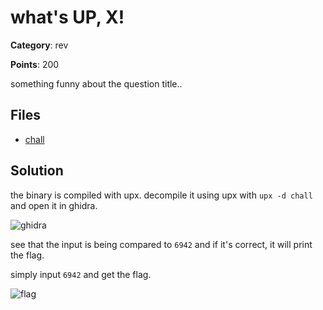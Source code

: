 # what's UP, X!

**Category**: rev

**Points**: 200

something funny about the question title..

## Files

- [chall](./chall)

## Solution

the binary is compiled with upx. decompile it using upx with `upx -d chall` and open it in ghidra.

![ghidra](https://i.imgur.com/0bbHPJf.png)

see that the input is being compared to `6942` and if it's correct, it will print the flag.

simply input `6942` and get the flag.

![flag](https://i.imgur.com/xOJQQtL.png)
